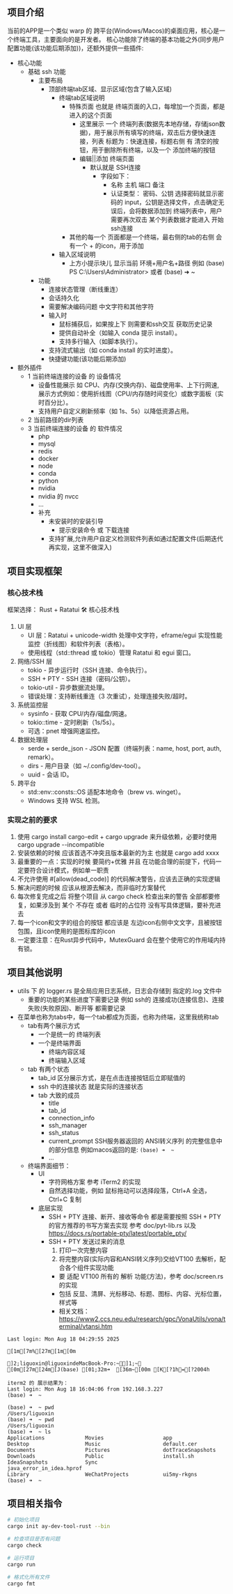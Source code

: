 
## 项目介绍

当前的APP是一个类似 warp 的 跨平台(Windows/Macos)的桌面应用，核心是一个终端工具，主要面向的是开发者。
核心功能除了终端的基本功能之外(同步用户配置功能(该功能后期添加))，还额外提供一些插件:

- 核心功能
  - 基础 ssh 功能
    - 主要布局
      - 顶部终端tab区域、显示区域(包含了输入区域)
        - 终端tab区域说明
          - 特殊页面 也就是 终端页面的入口，每增加一个页面，都是进入的这个页面
            - 这里展示 一个 终端列表(数据先本地存储，存储json数据)，用于展示所有填写的终端，双击后方便快速连接，列表 标题为：快速连接，标题右侧 有 清空的按钮，用于删除所有终端，以及一个 添加终端的按钮
            - 编辑||添加 终端页面
              - 默认就是 SSH连接
                - 字段如下：
                  - 名称 主机 端口 备注
                  - 认证类型： 密码、公钥 选择密码就显示密码的 input，公钥是选择文件，点击确定无误后，会将数据添加到 终端列表中，用户需要再次双击 某个列表数据才能进入 开始ssh连接
          - 其他的每一个 页面都是一个终端，最右侧的tab的右侧 会有一个 + 的icon，用于添加
        - 输入区域说明
          - 上方小提示块儿 显示当前 环境+用户名+路径 例如 (base) PS C:\Users\Administrator> 或者 (base) ➜  ~
    - 功能
      - 连接状态管理（断线重连）
      - 会话持久化
      - 需要解决编码问题 中文字符和其他字符
      - 输入时
        - 鼠标捕获后，如果按上下 则需要和ssh交互 获取历史记录
        - 提供自动补全（如输入 conda 提示 install）。
        - 支持多行输入（如脚本执行）。
      - 支持流式输出（如 conda install 的实时进度）。
      - 快捷键功能(该功能后期添加)
- 额外插件
  - 1 当前终端连接的设备 的 设备情况
    - 设备性能展示 如 CPU、内存(交换内存)、磁盘使用率、上下行网速, 展示方式例如：使用折线图（CPU/内存随时间变化）或数字面板（实时百分比）。
    - 支持用户自定义刷新频率（如 1s、5s）以降低资源占用。
  - 2 当前路径的dir列表
  - 3 当前终端连接的设备 的 软件情况
    - php
    - mysql
    - redis
    - docker
    - node
    - conda
    - python
    - nvidia
    - nvidia 的 nvcc
    - ...
    - 补充
      - 未安装时的安装引导
        - 提示安装命令 或 下载连接
      - 支持扩展,允许用户自定义检测软件列表如通过配置文件(后期迭代再实现，这里不做深入)

## 项目实现框架

### 核心技术栈

框架选择： Rust + Ratatui
🛠️ 核心技术栈

1. UI 层
    - UI 层：Ratatui + unicode-width 处理中文字符，eframe/egui 实现性能监控（折线图）和软件列表（表格）。
    - 使用线程（std::thread 或 tokio）管理 Ratatui 和 egui 窗口。
2. 网络/SSH 层
   - tokio - 异步运行时（SSH 连接、命令执行）。
   - SSH + PTY - SSH 连接（密码/公钥）。
   - tokio-util - 异步数据流处理。
   - 错误处理：支持断线重连（3 次重试），处理连接失败/超时。
3. 系统监控层
   - sysinfo - 获取 CPU/内存/磁盘/网速。
   - tokio::time - 定时刷新（1s/5s）。
   - 可选：pnet 增强网速监控。
4. 数据处理层
   - serde + serde_json - JSON 配置（终端列表：name, host, port, auth, remark）。
   - dirs - 用户目录（如 ~/.config/dev-tool）。
   - uuid - 会话 ID。
5. 跨平台
   - std::env::consts::OS 适配本地命令（brew vs. winget）。
   - Windows 支持 WSL 检测。

### 实现之前的要求

1. 使用 cargo install cargo-edit + cargo upgrade 来升级依赖，必要时使用 cargo upgrade --incompatible
2. 安装依赖的时候 应该首选不冲突且版本最新的为主 也就是 cargo add xxxx
3. 最重要的一点：实现的时候 要简约+优雅 并且 在功能合理的前提下，代码一定要符合设计模式，例如单一职责
4. 不允许使用 #[allow(dead_code)] 的代码解决警告，应该去正确的实现逻辑
5. 解决问题的时候 应该从根源去解决，而非临时方案替代
6. 每次修复完成之后 将整个项目 从 cargo check 检查出来的警告 全部都要修复，如果涉及到 某个 不存在 或者 临时的占位符 没有写具体逻辑，要补充进去
7. 每一个icon和文字的组合的按钮 都应该是 左边icon右侧中文文字，且被按钮包围，且icon使用的是图标库的icon
8. 一定要注意：在Rust异步代码中，MutexGuard 会在整个使用它的作用域内持有锁。

## 项目其他说明

- utils 下 的 logger.rs 是全局应用日志系统，日志会存储到 指定的.log 文件中
  - 重要的功能的某些进度下需要记录 例如 ssh的 连接成功(连接信息)、连接失败(失败原因)、断开等 都需要记录
- 在菜单也称为tabs中，每一个tab都成为页面，也称为终端，这里我统称tab
  - tab有两个展示方式
    - 一个是统一的 终端列表
    - 一个是终端界面
      - 终端内容区域
      - 终端输入区域
  - tab 有两个状态
    - tab_id 区分展示方式，是在点击连接按钮后立即赋值的
    - ssh 中的连接状态 就是实际的连接状态
    - tab 大致的成员
      - title
      - tab_id
      - connection_info
      - ssh_manager
      - ssh_status
      - current_prompt SSH服务器返回的 ANSI转义序列 的完整信息中的部分信息 例如macos返回的是: `(base) ➜  ~`
      - ...
  - 终端界面细节：
    - UI
      - 字符网格方案 参考 iTerm2 的实现
      - 自然选择功能，例如 鼠标拖动可以选择段落，Ctrl+A 全选，Ctrl+C 复制
    - 底层实现
      - SSH + PTY 连接、断开、接收等命令 都是需要按照 SSH + PTY 的官方推荐的书写方案去实现 参考 doc/pyt-lib.rs 以及 <https://docs.rs/portable-pty/latest/portable_pty/>
      - SSH + PTY 发送过来的消息
        1. 打印一次完整内容
        2. 将完整内容(实际内容和ANSI转义序列)交给VT100 去解析，配合各个组件实现功能
          - 要 适配 VT100 所有的 解析 功能(方法)，参考 doc/screen.rs 的实现
          - 包括 反显、清屏、光标移动、标题、图标、内容、光标位置，样式等
        - 相关文档： <https://www2.ccs.neu.edu/research/gpc/VonaUtils/vona/terminal/vtansi.htm>

~~~doc
Last login: Mon Aug 18 04:29:55 2025

[1m[7m%[27m[1m[0m                                                                               
 
]2;liguoxin@liguoxindeMacBook-Pro:~]1;~
[0m[27m[24m[J(base) [01;32m➜  [36m~[00m [K[?1h=[?2004h

iterm2 的 展示结果为：
Last login: Mon Aug 18 16:04:06 from 192.168.3.227
(base) ➜  ~

(base) ➜  ~ pwd
/Users/liguoxin
(base) ➜  ~ pwd
/Users/liguoxin
(base) ➜  ~ ls
Applications             Movies                   app
Desktop                  Music                    default.cer
Documents                Pictures                 dotTraceSnapshots
Downloads                Public                   install.sh
IdeaSnapshots            Sync                     java_error_in_idea.hprof
Library                  WeChatProjects           ui5my-rkgns
(base) ➜  ~
~~~

## 项目相关指令

~~~sh
# 初始化项目
cargo init ay-dev-tool-rust --bin

# 检查项目是否有问题
cargo check

# 运行项目
cargo run

# 格式化所有文件
cargo fmt
~~~
